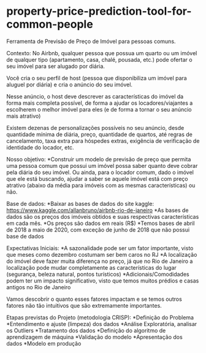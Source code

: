 # property-price-prediction-tool-for-common-people
Ferramenta de Previsão de Preço de Imóvel para pessoas comuns. 

Contexto:
No Airbnb, qualquer pessoa que possua um quarto ou um imóvel de qualquer tipo (apartamento, casa, chalé, pousada, etc.) pode ofertar o seu imóvel para ser alugado por diária.

Você cria o seu perfil de host (pessoa que disponibiliza um imóvel para aluguel por diária) e cria o anúncio do seu imóvel.

Nesse anúncio, o host deve descrever as características do imóvel da forma mais completa possível, de forma a ajudar os locadores/viajantes a escolherem o melhor imóvel para eles (e de forma a tornar o seu anúncio mais atrativo)

Existem dezenas de personalizações possíveis no seu anúncio, desde quantidade mínima de diária, preço, quantidade de quartos, até regras de cancelamento, taxa extra para hóspedes extras, exigência de verificação de identidade do locador, etc.

Nosso objetivo:
  *Construir um modelo de previsão de preço que permita uma pessoa comum que possui um imóvel possa saber quanto deve cobrar pela diária do seu imóvel. Ou ainda, para o locador comum, dado o imóvel que ele está buscando, ajudar a saber se aquele imóvel está com preço atrativo (abaixo da média para imóveis com as mesmas características) ou não.

Base de dados:
  *Baixar as bases de dados do site kaggle: https://www.kaggle.com/allanbruno/airbnb-rio-de-janeiro
  *As bases de dados são os preços dos imóveis obtidos e suas respectivas características em cada mês.
  *Os preços são dados em reais (R$)
  *Temos bases de abril de 2018 a maio de 2020, com exceção de junho de 2018 que não possui base de dados

Expectativas Iniciais:
  *A sazonalidade pode ser um fator importante, visto que meses como dezembro costumam ser bem caros no RJ
  *A localização do imóvel deve fazer muita diferença no preço, já que no Rio de Janeiro a localização pode mudar completamente as características do lugar (segurança, beleza natural, pontos turísticos)
  *Adicionais/Comodidades podem ter um impacto significativo, visto que temos muitos prédios e casas antigos no Rio de Janeiro
  
Vamos descobrir o quanto esses fatores impactam e se temos outros fatores não tão intuitivos que são extremamente importantes.

Etapas previstas do Projeto (metodologia CRISP):
  *Definição do Problema
  *Entendimento e ajuste (limpeza) dos dados
  *Análise Exploratória, analisar os Outliers
  *Tratamento dos dados
  *Definição do algoritmo de aprendizagem de máquina
  *Validação do modelo
  *Apresentação dos dados
  *Modelo em produção
